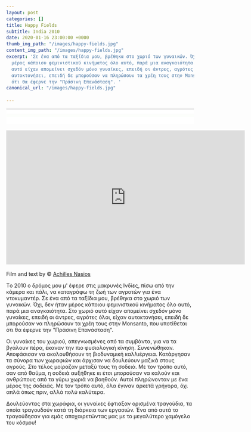```yaml
---
layout: post
categories: []
title: Happy Fields
subtitle: India 2010
date: 2020-01-16 23:00:00 +0000
thumb_img_path: "/images/happy-fields.jpg"
content_img_path: "/images/happy-fields.jpg"
excerpt: 'Σε ένα από τα ταξίδια μου, βρέθηκα στο χωριό των γυναικών. Όχι, δεν ήταν
  μέρος κάποιου φεμινιστικού κινήματος όλο αυτό, παρά μια αναγκαιότητα. Στο χωριό
  αυτό είχαν απομείνει σχεδόν μόνο γυναίκες, επειδή οι άντρες, αγρότες όλοι, είχαν
  αυτοκτονήσει, επειδή δε μπορούσαν να πληρώσουν τα χρέη τους στην Monsanto, που υποτίθεται
  ότι θα έφερνε την "Πράσινη Επανάσταση". '
canonical_url: "/images/happy-fields.jpg"

---
```

![](/images/bwok-2.jpg)

<iframe src="https://player.vimeo.com/video/11198753" width="640" height="360" frameborder="0" allow="autoplay; fullscreen" allowfullscreen></iframe>

Film and text by © <a href="https://www.facebook.com/achilles.nasios" target="blank">Achilles Nasios</a>

Tο 2010 ο δρόμος μου μ' έφερε στις μακρυνές Ινδίες, πίσω από την κάμερα και πάλι, να καταγράφω τη ζωή των αγροτών για ένα ντοκυμαντέρ. Σε ένα από τα ταξίδια μου, βρέθηκα στο χωριό των γυναικών. Όχι, δεν ήταν μέρος κάποιου φεμινιστικού κινήματος όλο αυτό, παρά μια αναγκαιότητα. Στο χωριό αυτό είχαν απομείνει σχεδόν μόνο γυναίκες, επειδή οι άντρες, αγρότες όλοι, είχαν αυτοκτονήσει, επειδή δε μπορούσαν να πληρώσουν τα χρέη τους στην Monsanto, που υποτίθεται ότι θα έφερνε την "Πράσινη Επανάσταση". 

Οι γυναίκες του χωριού, απεγνωσμένες από τα συμβάντα, για να τα βγάλουν πέρα, έκαναν την πιο φυσιολογική κίνηση. Συνενώθηκαν. Αποφάσισαν να ακολουθήσουν τη βιοδυναμική καλλιέργεια. Κατάργησαν τα σύνορα των χωραφιών και άρχισαν να δουλεύουν μαζικά στους αγρούς. Στο τέλος μοίραζαν μεταξύ τους τη σοδειά. Με τον τρόπο αυτό, σαν από θαύμα, η σοδειά αυξήθηκε κι έτσι μπορούσαν να καλούν και ανθρώπους από τα γύρω χωριά να βοηθούν. Αυτοί πληρώνονταν με ένα μέρος της σοδειάς. Με τον τρόπο αυτό, όλα έγιναν αρκετά γρήγορα, όχι απλά όπως πριν, αλλά πολύ καλύτερα.

Δουλεύοντας στα χωράφια, οι γυναίκες έφτιαξαν ορισμένα τραγούδια, τα οποία τραγουδούν κατά τη διάρκεια των εργασιών. Ένα από αυτά το τραγούδησαν για εμάς αποχαιρετώντας μας με το μεγαλύτερο χαμόγελο του κόσμου!